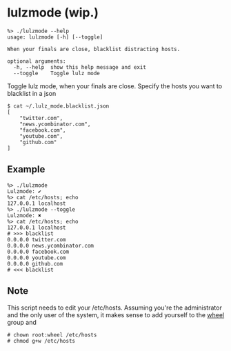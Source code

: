 # lulzmode (wip.)

```
%> ./lulzmode --help
usage: lulzmode [-h] [--toggle]

When your finals are close, blacklist distracting hosts.

optional arguments:
  -h, --help  show this help message and exit
  --toggle    Toggle lulz mode
```

Toggle lulz mode, when your finals are close. Specify the
hosts you want to blacklist in a json

```
$ cat ~/.lulz_mode.blacklist.json
[
    "twitter.com",
    "news.ycombinator.com",
    "facebook.com",
    "youtube.com",
    "github.com"
]
```

## Example

```
%> ./lulzmode 
Lulzmode: ✔
%> cat /etc/hosts; echo
127.0.0.1 localhost
%> ./lulzmode --toggle
Lulzmode: ✖
%> cat /etc/hosts; echo
127.0.0.1 localhost
# >>> blacklist
0.0.0.0 twitter.com
0.0.0.0 news.ycombinator.com
0.0.0.0 facebook.com
0.0.0.0 youtube.com
0.0.0.0 github.com
# <<< blacklist
```

## Note

This script needs to edit your /etc/hosts. Assuming
you're the administrator and the only user of the system,
it makes sense to add yourself to the [wheel](https://wiki.archlinux.org/index.php/users_and_groups#User_groups)
group and

```
# chown root:wheel /etc/hosts
# chmod g+w /etc/hosts
```
